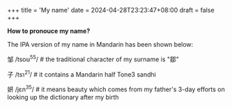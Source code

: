 +++
title = 'My name'
date = 2024-04-28T23:23:47+08:00
draft = false
+++

**How to pronouce my name?**

The IPA version of my name in Mandarin has been shown below:

邹 /tsoʊ<sup>55</sup>/ # the traditional character of my surname is "鄒"

子 /tsɿ<sup>21</sup>/ # it contains a Mandarin half Tone3 sandhi 

妍 /jɛn<sup>35</sup>/ # it means beauty which comes from my father's 3-day efforts on looking up the dictionary after my birth

